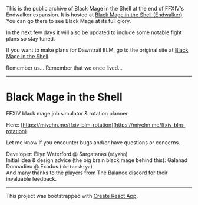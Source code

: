 This is the public archive of Black Mage in the Shell at the end of FFXIV's Endwalker expansion. It is hosted at [Black Mage in the Shell (Endwalker)](https://miyehn.me/ffxiv-blm-rotation-endwalker). You can go there to see Black Mage at its full glory.

In the next few days it will also be updated to include some notable fight plans so stay tuned.

If you want to make plans for Dawntrail BLM, go to the original site at [Black Mage in the Shell](htttps://miyehn.me/ffxiv-blm-rotation).

Remember us... Remember that we once lived...

---

# Black Mage in the Shell

FFXIV black mage job simulator & rotation planner.

Here: [https://miyehn.me/ffxiv-blm-rotation](https://miyehn.me/ffxiv-blm-rotation)

Let me know if you encounter bugs and/or have questions or concerns.

Developer: Ellyn Waterford @ Sargatanas (`miyehn`)  
Initial idea & design advice (the big brain black mage behind this): Galahad Donnadieu @ Exodus (`ukitaeshiya`)  
And many thanks to the players from The Balance discord for their invaluable feedback.

---

This project was bootstrapped with [Create React App](https://github.com/facebook/create-react-app).